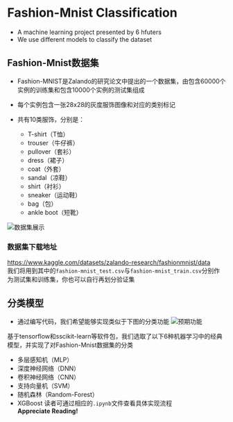 # Fashion-Mnist Classification
- A machine learning project presented by 6 hfuters
- We use different models to classify the dataset
## Fashion-Mnist数据集
- Fashion-MNIST是Zalando的研究论文中提出的一个数据集，由包含60000个实例的训练集和包含10000个实例的测试集组成
- 每个实例包含一张28x28的灰度服饰图像和对应的类别标记
- 共有10类服饰，分别是：
  
  - T-shirt（T恤）
  - trouser（牛仔裤）
  - pullover（套衫）
  - dress（裙子）
  - coat（外套）
  - sandal（凉鞋）
  - shirt（衬衫）
  - sneaker（运动鞋）
  - bag（包）
  - ankle boot（短靴）
  
![数据集展示](https://i-blog.csdnimg.cn/blog_migrate/e1cc2fc3420f61881757e57ef523479a.png#pic_center)
### 数据集下载地址  
https://www.kaggle.com/datasets/zalando-research/fashionmnist/data  
我们将用到其中的`fashion-mnist_test.csv`与`fashion-mnist_train.csv`分别作为测试集和训练集，你也可以自行再划分验证集
## 分类模型
- 通过编写代码，我们希望能够实现类似于下图的分类功能
![预期功能](https://i-blog.csdnimg.cn/blog_migrate/1acd4c5e5ef73c7b46a7bb45eb4f9ac6.png#pic_center)

基于tensorflow和sscikit-learn等软件包，我们选取了以下6种机器学习中的经典模型，并实现了对Fashion-Mnist数据集的分类
- 多层感知机（MLP）
- 深度神经网络（DNN）
- 卷积神经网络（CNN）
- 支持向量机（SVM）
- 随机森林（Random-Forest）
- XGBoost
读者可通过相应的`.ipynb`文件查看具体实现流程  
**Appreciate Reading!**
